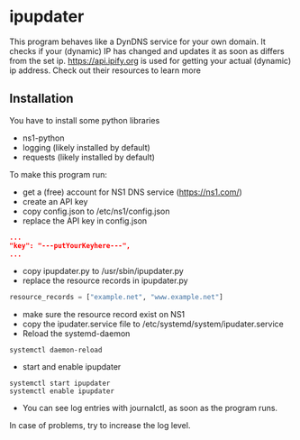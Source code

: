 # ipupdater
This program behaves like a DynDNS service for your own domain. It checks if your (dynamic) 
IP has changed and updates it as soon as differs from the set ip. 
https://api.ipify.org is used for getting your actual (dynamic) ip address. 
Check out their resources to learn more
 
## Installation
You have to install some python libraries
- ns1-python
- logging (likely installed by default)
- requests (likely installed by default)

To make this program run:
- get a (free) account for NS1 DNS service (https://ns1.com/)
- create an API key
- copy config.json to /etc/ns1/config.json
- replace the API key in config.json 
```json
...
"key": "---putYourKeyhere---",
...
```
- copy ipupdater.py to /usr/sbin/ipupdater.py
- replace the resource records in ipupdater.py
```python
resource_records = ["example.net", "www.example.net"]
```
- make sure the resource record exist on NS1
- copy the ipudater.service file to /etc/systemd/system/ipudater.service
- Reload the systemd-daemon
```
systemctl daemon-reload
```
- start and enable ipupdater
```
systemctl start ipupdater
systemctl enable ipupdater
```
- You can see log entries with journalctl, as soon as the program runs.

In case of problems, try to increase the log level. 
